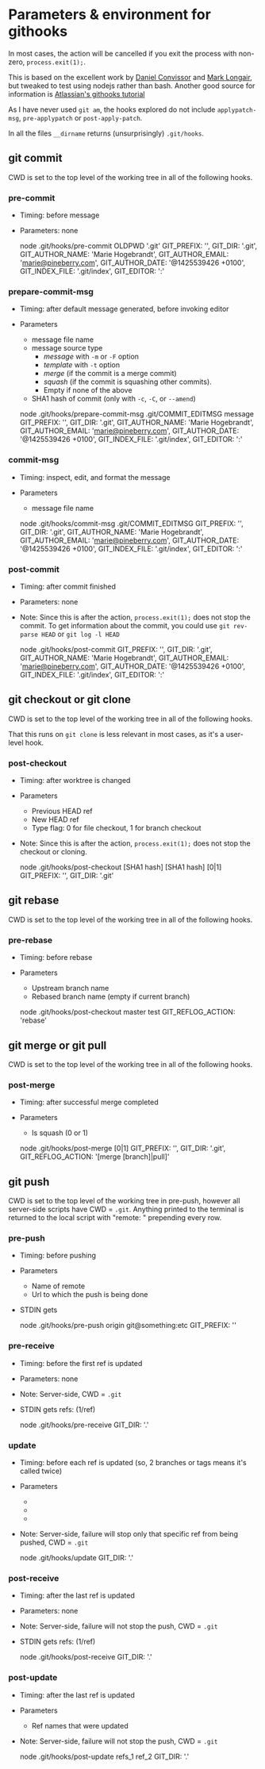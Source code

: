 # Parameters & environment for githooks

In most cases, the action will be cancelled if you exit the process with
non-zero, `process.exit(1);`.

This is based on the excellent work by [Daniel Convissor](http://www.analysisandsolutions.com/code/git-hooks-summary-cheat-sheet.htm)
and [Mark Longair](http://longair.net/blog/2011/04/09/missing-git-hooks-documentation/),
but tweaked to test using nodejs rather than bash. Another good source for
information is [Atlassian's githooks tutorial](https://www.atlassian.com/git/tutorials/git-hooks/local-hooks)

As I have never used `git am`, the hooks explored do not include `applypatch-msg`,
`pre-applypatch` or `post-apply-patch`.

In all the files `__dirname` returns (unsurprisingly) `.git/hooks`.

## git commit
CWD is set to the top level of the working tree in all of the following hooks.

### pre-commit
* Timing: before message
* Parameters: none

    node .git/hooks/pre-commit
    OLDPWD '.git'
    GIT_PREFIX: '',
    GIT_DIR: '.git',
    GIT_AUTHOR_NAME: 'Marie Hogebrandt',
    GIT_AUTHOR_EMAIL: 'marie@pineberry.com',
    GIT_AUTHOR_DATE: '@1425539426 +0100',
    GIT_INDEX_FILE: '.git/index',
    GIT_EDITOR: ':'

### prepare-commit-msg
* Timing: after default message generated, before invoking editor
* Parameters
    * message file name
    * message source type
        * *message* with `-m` or `-F` option
        * *template* with `-t` option
        * *merge* (if the commit is a merge commit)
        * *squash* (if the commit is squashing other commits).
        * Empty if none of the above
    * SHA1 hash of commit (only with `-c`, `-C`, or `--amend`)

    node .git/hooks/prepare-commit-msg .git/COMMIT_EDITMSG message
    GIT_PREFIX: '',
    GIT_DIR: '.git',
    GIT_AUTHOR_NAME: 'Marie Hogebrandt',
    GIT_AUTHOR_EMAIL: 'marie@pineberry.com',
    GIT_AUTHOR_DATE: '@1425539426 +0100',
    GIT_INDEX_FILE: '.git/index',
    GIT_EDITOR: ':'

### commit-msg
* Timing: inspect, edit, and format the message
* Parameters
    * message file name

    node .git/hooks/commit-msg .git/COMMIT_EDITMSG
    GIT_PREFIX: '',
    GIT_DIR: '.git',
    GIT_AUTHOR_NAME: 'Marie Hogebrandt',
    GIT_AUTHOR_EMAIL: 'marie@pineberry.com',
    GIT_AUTHOR_DATE: '@1425539426 +0100',
    GIT_INDEX_FILE: '.git/index',
    GIT_EDITOR: ':'

### post-commit
* Timing: after commit finished
* Parameters: none
* Note: Since this is after the action, `process.exit(1);` does not stop the commit.
    To get information about the commit, you could use `git rev-parse HEAD` or
    `git log -l HEAD`

    node .git/hooks/post-commit
    GIT_PREFIX: '',
    GIT_DIR: '.git',
    GIT_AUTHOR_NAME: 'Marie Hogebrandt',
    GIT_AUTHOR_EMAIL: 'marie@pineberry.com',
    GIT_AUTHOR_DATE: '@1425539426 +0100',
    GIT_INDEX_FILE: '.git/index',
    GIT_EDITOR: ':'

## git checkout or git clone
CWD is set to the top level of the working tree in all of the following hooks.

That this runs on `git clone` is less relevant in most cases, as it's a
user-level hook.

### post-checkout
* Timing: after worktree is changed
* Parameters
    * Previous HEAD ref
    * New HEAD ref
    * Type flag: 0 for file checkout, 1 for branch checkout
* Note: Since this is after the action, `process.exit(1);` does not stop the checkout or cloning.

    node .git/hooks/post-checkout [SHA1 hash] [SHA1 hash] [0|1]
    GIT_PREFIX: '',
    GIT_DIR: '.git'

## git rebase
CWD is set to the top level of the working tree in all of the following hooks.

### pre-rebase
* Timing: before rebase
* Parameters
    * Upstream branch name
    * Rebased branch name (empty if current branch)

    node .git/hooks/post-checkout master test
    GIT_REFLOG_ACTION: 'rebase'

## git merge or git pull
CWD is set to the top level of the working tree in all of the following hooks.

### post-merge
* Timing: after successful merge completed
* Parameters
    * Is squash (0 or 1)

    node .git/hooks/post-merge [0|1]
    GIT_PREFIX: '',
    GIT_DIR: '.git',
    GIT_REFLOG_ACTION: '[merge [branch]|pull]'

## git push
CWD is set to the top level of the working tree in pre-push, however all
server-side scripts have CWD = `.git`. Anything printed to the terminal
is returned to the local script with "remote: " prepending every row.

### pre-push
* Timing: before pushing
* Parameters
    * Name of remote
    * Url to which the push is being done
* STDIN gets <local ref> <local sha1> <remote ref> <remote sha1>

    node .git/hooks/pre-push origin git@something:etc
    GIT_PREFIX: ''

### pre-receive
* Timing: before the first ref is updated
* Parameters: none
* Note: Server-side, CWD = `.git`
* STDIN gets refs: <remote sha1> <local sha1> <local ref> (1/ref)

    node .git/hooks/pre-receive
    GIT_DIR: '.'

### update
* Timing: before each ref is updated (so, 2 branches or tags means it's called twice)
* Parameters
    * <local ref>
    * <remote sha1>
    * <local sha1>
* Note: Server-side, failure will stop only that specific ref from being pushed, CWD = `.git`

    node .git/hooks/update
    GIT_DIR: '.'

### post-receive
* Timing: after the last ref is updated
* Parameters: none
* Note: Server-side, failure will not stop the push, CWD = `.git`
* STDIN gets refs: <remote sha1> <local sha1> <local ref> (1/ref)

    node .git/hooks/post-receive
    GIT_DIR: '.'

### post-update
* Timing: after the last ref is updated
* Parameters
    * Ref names that were updated
* Note: Server-side, failure will not stop the push, CWD = `.git`

    node .git/hooks/post-update refs_1 ref_2
    GIT_DIR: '.'
